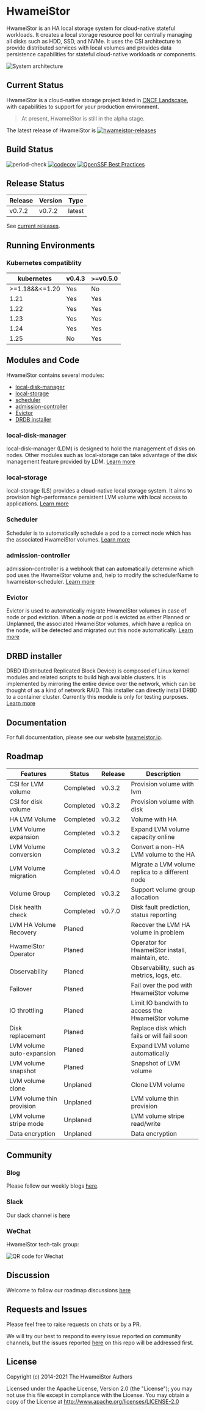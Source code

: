 # HwameiStor

HwameiStor is an HA local storage system for cloud-native stateful workloads.
It creates a local storage resource pool for centrally managing all disks such as HDD, SSD, and NVMe.
It uses the CSI architecture to provide distributed services with local volumes and provides data
persistence capabilities for stateful cloud-native workloads or components.

![System architecture](docs/docs/img/architecture.png)

## Current Status

HwameiStor is a cloud-native storage project listed in [CNCF Landscape](https://landscape.cncf.io/?selected=hwamei-stor),
with capabilities to support for your production environment.

> At present, HwameiStor is still in the alpha stage.

The latest release of HwameiStor is [![hwameistor-releases](https://img.shields.io/github/v/release/hwameistor/hwameistor.svg?include_prereleases)](https://github.com/hwameistor/hwameistor/releases)

## Build Status

![period-check](https://github.com/hwameistor/hwameistor/actions/workflows/period-check.yml/badge.svg) [![codecov](https://codecov.io/gh/hwameistor/hwameistor/branch/main/graph/badge.svg?token=AWRUI46FEX)](https://codecov.io/gh/hwameistor/hwameistor) [![OpenSSF Best Practices](https://bestpractices.coreinfrastructure.org/projects/5685/badge)](https://bestpractices.coreinfrastructure.org/projects/5685)

## Release Status

| Release | Version | Type   |
|---------|---------| ------ |
| v0.7.2  | v0.7.2  | latest |

See [current releases](https://github.com/hwameistor/hwameistor/releases).

## Running Environments

### Kubernetes compatiblity

| kubernetes     | v0.4.3 | >=v0.5.0 |
| -------------- | ------ | -------- |
| >=1.18&&<=1.20 | Yes    | No       |
| 1.21           | Yes    | Yes      |
| 1.22           | Yes    | Yes      |
| 1.23           | Yes    | Yes      |
| 1.24           | Yes    | Yes      |
| 1.25           | No     | Yes      |

## Modules and Code

HwameiStor contains several modules:

* [local-disk-manager](#local-disk-manager)
* [local-storage](#local-storage)
* [scheduler](#scheduler)
* [admission-controller](#admission-controller)
* [Evictor](#evictor)
* [DRDB installer](#drbd-installer)

### local-disk-manager

local-disk-manager (LDM) is designed to hold the management of disks on nodes.
Other modules such as local-storage can take advantage of the disk management feature provided by LDM.
[Learn more](docs/docs/architecture/modules/ldm.md)

### local-storage

local-storage (LS) provides a cloud-native local storage system.
It aims to provision high-performance persistent LVM volume with local access to applications.
[Learn more](docs/docs/architecture/modules/ls.md)

### Scheduler

Scheduler is to automatically schedule a pod to a correct node which has the associated HwameiStor volumes.
[Learn more](docs/docs/architecture/modules/scheduler.md)

### admission-controller

admission-controller is a webhook that can automatically determine which pod uses the HwameiStor volume and,
help to modify the schedulerName to hwameistor-scheduler.
[Learn more](docs/docs/architecture/modules/admission_controller.md)

### Evictor

Evictor is used to automatically migrate HwameiStor volumes in case of node or pod eviction.
When a node or pod is evicted as either Planned or Unplanned, the associated HwameiStor volumes,
which have a replica on the node, will be detected and migrated out this node automatically.
[Learn more](docs/docs/architecture/modules/evictor.md)

## DRBD installer

DRBD (Distributed Replicated Block Device) is composed of Linux kernel modules and related scripts
to build high available clusters. It is implemented by mirroring the entire device over the network,
which can be thought of as a kind of network RAID. This installer can directly install DRBD to a
container cluster. Currently this module is only for testing purposes.
[Learn more](docs/docs/architecture/modules/drbd.md)

## Documentation

For full documentation, please see our website [hwameistor.io](https://hwameistor.io/docs/intro).

## Roadmap

| Features                  | Status    | Release | Description                                       |
| ------------------------- |-----------|---------| ------------------------------------------------- |
| CSI for LVM volume        | Completed | v0.3.2  | Provision volume with lvm                         |
| CSI for disk volume       | Completed | v0.3.2  | Provision volume with disk                        |
| HA LVM Volume             | Completed | v0.3.2  | Volume with HA                                    |
| LVM Volume expansion      | Completed | v0.3.2  | Expand LVM volume capacity online                 |
| LVM Volume conversion     | Completed | v0.3.2  | Convert a non-HA LVM volume to the HA             |
| LVM Volume migration      | Completed | v0.4.0  | Migrate a LVM volume replica to a different node  |
| Volume Group              | Completed | v0.3.2  | Support volume group allocation                   |
| Disk health check         | Completed | v0.7.0  | Disk fault prediction, status reporting           |  
| LVM HA Volume Recovery    | Planed    |         | Recover the LVM HA volume in problem              |
| HwameiStor Operator       | Planed    |         | Operator for HwameiStor install, maintain, etc.   |
| Observability             | Planed    |         | Observability, such as metrics, logs, etc.        |
| Failover                  | Planed    |         | Fail over the pod with HwameiStor volume          |
| IO throttling             | Planed    |         | Limit IO bandwith to access the HwameiStor volume |
| Disk replacement          | Planed    |         | Replace disk which fails or will fail soon        |
| LVM volume auto-expansion | Planed    |         | Expand LVM volume automatically                   |
| LVM volume snapshot       | Planed    |         | Snapshot of LVM volume                            |
| LVM volume clone          | Unplaned  |         | Clone LVM volume                                  |
| LVM volume thin provision | Unplaned  |         | LVM volume thin provision                         |
| LVM volume stripe mode    | Unplaned  |         | LVM volume stripe read/write                      |
| Data encryption           | Unplaned  |         | Data encryption                                   |

## Community

### Blog

Please follow our weekly blogs [here](https://hwameistor.io/blog).

### Slack

Our slack channel is [here](https://join.slack.com/t/hwameistor/shared_invite/zt-1dkabcq2c-KIRBJDBc_GgZZfeLrooK6g)

### WeChat

HwameiStor tech-talk group:

![QR code for Wechat](./docs/docs/img/wechat.png)

## Discussion

Welcome to follow our roadmap discussions [here](https://github.com/hwameistor/hwameistor/discussions)

## Requests and Issues

Please feel free to raise requests on chats or by a PR.

We will try our best to respond to every issue reported on community channels,
but the issues reported [here](https://github.com/hwameistor/hwameistor/discussions)
on this repo will be addressed first.

## License

Copyright (c) 2014-2021 The HwameiStor Authors

Licensed under the Apache License, Version 2.0 (the "License");
you may not use this file except in compliance with the License.
You may obtain a copy of the License at
<http://www.apache.org/licenses/LICENSE-2.0>
